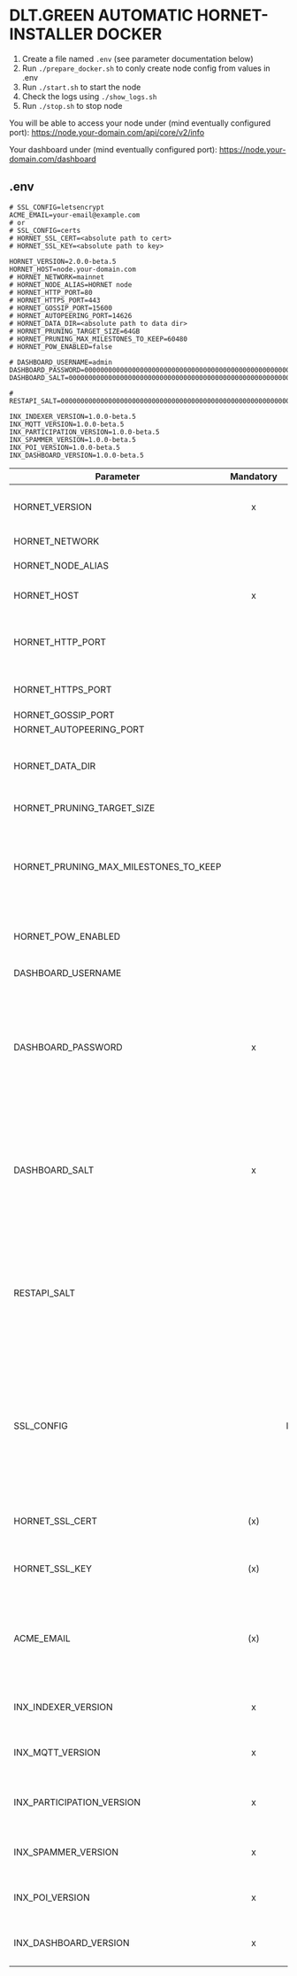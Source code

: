 # DLT.GREEN AUTOMATIC HORNET-INSTALLER DOCKER

1. Create a file named `.env` (see parameter documentation below)
2. Run `./prepare_docker.sh` to conly create node config from values in .env
3. Run `./start.sh` to start the node
4. Check the logs using `./show_logs.sh`
5. Run `./stop.sh` to stop node

You will be able to access your node under  (mind eventually configured port):
https://node.your-domain.com/api/core/v2/info

Your dashboard under (mind eventually configured port):
https://node.your-domain.com/dashboard

## .env

```
# SSL_CONFIG=letsencrypt
ACME_EMAIL=your-email@example.com
# or
# SSL_CONFIG=certs
# HORNET_SSL_CERT=<absolute path to cert>
# HORNET_SSL_KEY=<absolute path to key>

HORNET_VERSION=2.0.0-beta.5
HORNET_HOST=node.your-domain.com
# HORNET_NETWORK=mainnet
# HORNET_NODE_ALIAS=HORNET node
# HORNET_HTTP_PORT=80
# HORNET_HTTPS_PORT=443
# HORNET_GOSSIP_PORT=15600
# HORNET_AUTOPEERING_PORT=14626
# HORNET_DATA_DIR=<absolute path to data dir>
# HORNET_PRUNING_TARGET_SIZE=64GB
# HORNET_PRUNING_MAX_MILESTONES_TO_KEEP=60480
# HORNET_POW_ENABLED=false

# DASHBOARD_USERNAME=admin
DASHBOARD_PASSWORD=0000000000000000000000000000000000000000000000000000000000000000
DASHBOARD_SALT=0000000000000000000000000000000000000000000000000000000000000000

# RESTAPI_SALT=0000000000000000000000000000000000000000000000000000000000000000

INX_INDEXER_VERSION=1.0.0-beta.5
INX_MQTT_VERSION=1.0.0-beta.5
INX_PARTICIPATION_VERSION=1.0.0-beta.5
INX_SPAMMER_VERSION=1.0.0-beta.5
INX_POI_VERSION=1.0.0-beta.5
INX_DASHBOARD_VERSION=1.0.0-beta.5
```

| Parameter                             | Mandatory |     Default     | Description                                                                                                                                                                      |
| ------------------------------------- | :-------: | :-------------: | -------------------------------------------------------------------------------------------------------------------------------------------------------------------------------- |
| HORNET_VERSION                        |     x     |                 | Version of `iotaledger/hornet` docker image to use                                                                                                                               |
| HORNET_NETWORK                        |           |     mainnet     | Allowed values: `mainnet`                                                                                                                                                        |
| HORNET_NODE_ALIAS                     |           |   HORNET node   | Node alias                                                                                                                                                                       |
| HORNET_HOST                           |     x     |                 | Host domain name e.g. `hornet.dlt.green`                                                                                                                                         |
| HORNET_HTTP_PORT                      |           |       80        | HTTP port to access dashboard and api. Must be 80 if letsencrypt is used.                                                                                                        |
| HORNET_HTTPS_PORT                     |           |       443       | HTTPS port to access dashboard and api                                                                                                                                           |
| HORNET_GOSSIP_PORT                    |           |      15600      | Gossip port                                                                                                                                                                      |
| HORNET_AUTOPEERING_PORT               |           |      14626      | Autopeering port                                                                                                                                                                 |
| HORNET_DATA_DIR                       |           |      .data      | Directory containing configuration, database, snapshots etc.                                                                                                                     |
| HORNET_PRUNING_TARGET_SIZE            |           |      64GB       | Target size of database                                                                                                                                                          |
| HORNET_PRUNING_MAX_MILESTONES_TO_KEEP |           |      60480      | Max umber of milestones to keep in database. Milestone pruning is disabled by default. It's activated if this parameter is set.                                                  |
| HORNET_POW_ENABLED                    |           |      false      | Whether the node does PoW if messages are received via API                                                                                                                       |
| DASHBOARD_USERNAME                    |           |      admin      | Username to access dashboard                                                                                                                                                     |
| DASHBOARD_PASSWORD                    |     x     |                 | Password hash (can be generated with `docker compose run hornet tool pwd-hash` or non-interactively with `docker compose run hornet tool pwd-hash --json --password <password>`) |
| DASHBOARD_SALT                        |     x     |                 | Password salt (can be generated with `docker compose run hornet tool pwd-hash` or non-interactively with `docker compose run hornet tool pwd-hash --json --password <password>`) |
| RESTAPI_SALT                          |           | <random-string> | Some random secret string used to generate (and validate) JWT tokens. If not given a random string is generated by `prepare_docker.sh` for security reasons                      |
| SSL_CONFIG                            |           |   letsencrypt   | Allowed values: `certs`, `letsencrypt`. Default: `letsencrypt`. If set to certs `HORNET_SSL_CERT` and `HORNET_SSL_KEY` are used otherwise letsencrypt is used by default.        |
| HORNET_SSL_CERT                       |    (x)    |                 | Absolute path to SSL certificate (mandatory if `SSL_CONFIG=certs`)                                                                                                               |
| HORNET_SSL_KEY                        |    (x)    |                 | Absolute path to SSL private key (mandatory if `SSL_CONFIG=certs`)                                                                                                               |
| ACME_EMAIL                            |    (x)    |                 | Mail address used to fetch SSL certificate from letsencrypt (mandatory if `SSL_CONFIG` not set or is set to `letsencrypt`).                                                      |
| INX_INDEXER_VERSION                   |     x     |                 | Version of `iotaledger/inx-indexer` docker image to use                                                                                                                          |
| INX_MQTT_VERSION                      |     x     |                 | Version of `iotaledger/inx-mqtt` docker image to use                                                                                                                             |
| INX_PARTICIPATION_VERSION             |     x     |                 | Version of `iotaledger/inx-participation` docker image to use                                                                                                                    |
| INX_SPAMMER_VERSION                   |     x     |                 | Version of `iotaledger/inx-spammer` docker image to use                                                                                                                          |
| INX_POI_VERSION                       |     x     |                 | Version of `iotaledger/inx-poi` docker image to use                                                                                                                              |
| INX_DASHBOARD_VERSION                 |     x     |                 | Version of `iotaledger/inx-dashboard` docker image to use                                                                                                                        |
